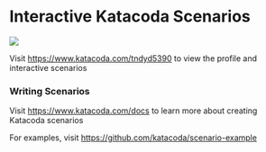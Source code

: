 # Interactive Katacoda Scenarios

[![](http://shields.katacoda.com/katacoda/tndyd5390/count.svg)](https://www.katacoda.com/tndyd5390 "Get your profile on Katacoda.com")

Visit https://www.katacoda.com/tndyd5390 to view the profile and interactive scenarios

### Writing Scenarios
Visit https://www.katacoda.com/docs to learn more about creating Katacoda scenarios

For examples, visit https://github.com/katacoda/scenario-example
